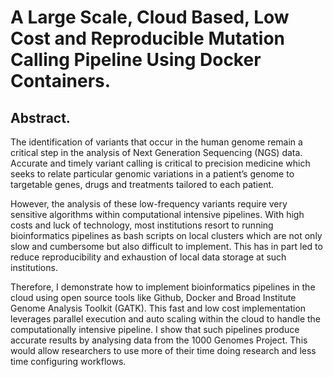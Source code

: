 # A Large Scale, Cloud Based, Low Cost and Reproducible Mutation Calling Pipeline Using Docker Containers.

## Abstract.

The identification of variants that occur in the human genome remain a critical step in the analysis of Next Generation Sequencing (NGS) data. Accurate and timely variant calling is critical to precision medicine which seeks to relate particular genomic variations in a patient’s genome to targetable genes, drugs and treatments tailored to each patient. 

However, the analysis of these low-frequency variants require very sensitive algorithms within computational intensive pipelines. With high costs and luck of technology, most institutions resort to running bioinformatics pipelines as bash scripts on local clusters which are not only slow and cumbersome but also difficult to implement. This has in part led to reduce reproducibility and exhaustion of local data storage at such institutions. 

Therefore, I demonstrate how to implement bioinformatics pipelines in the cloud using open source tools like Github, Docker and Broad Institute Genome Analysis Toolkit (GATK). This fast and low cost implementation leverages parallel execution and auto scaling within the cloud to handle the computationally intensive pipeline. I show that such pipelines produce accurate results by analysing data from the 1000 Genomes Project. This would allow researchers to use more of their time doing research and less time configuring workflows.

